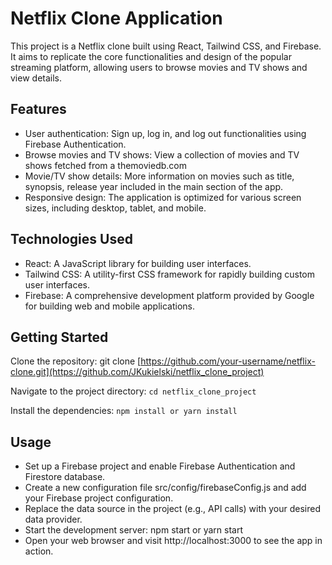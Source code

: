 # Netflix Clone Application

This project is a Netflix clone built using React, Tailwind CSS, and Firebase. It aims to replicate the core functionalities and design of the popular streaming platform, allowing users to browse movies and TV shows and view details.

## Features

- User authentication: Sign up, log in, and log out functionalities using Firebase Authentication.
- Browse movies and TV shows: View a collection of movies and TV shows fetched from a themoviedb.com
- Movie/TV show details: More information on movies such as title, synopsis, release year included in the main section of the app.
- Responsive design: The application is optimized for various screen sizes, including desktop, tablet, and mobile.

## Technologies Used

- React: A JavaScript library for building user interfaces.
- Tailwind CSS: A utility-first CSS framework for rapidly building custom user interfaces.
- Firebase: A comprehensive development platform provided by Google for building web and mobile applications.

## Getting Started

Clone the repository: git clone [https://github.com/your-username/netflix-clone.git](https://github.com/JKukielski/netflix_clone_project)

Navigate to the project directory: `cd netflix_clone_project`

Install the dependencies: `npm install or yarn install`

## Usage

- Set up a Firebase project and enable Firebase Authentication and Firestore database.
- Create a new configuration file src/config/firebaseConfig.js and add your Firebase project configuration.
- Replace the data source in the project (e.g., API calls) with your desired data provider.
- Start the development server: npm start or yarn start
- Open your web browser and visit http://localhost:3000 to see the app in action.


